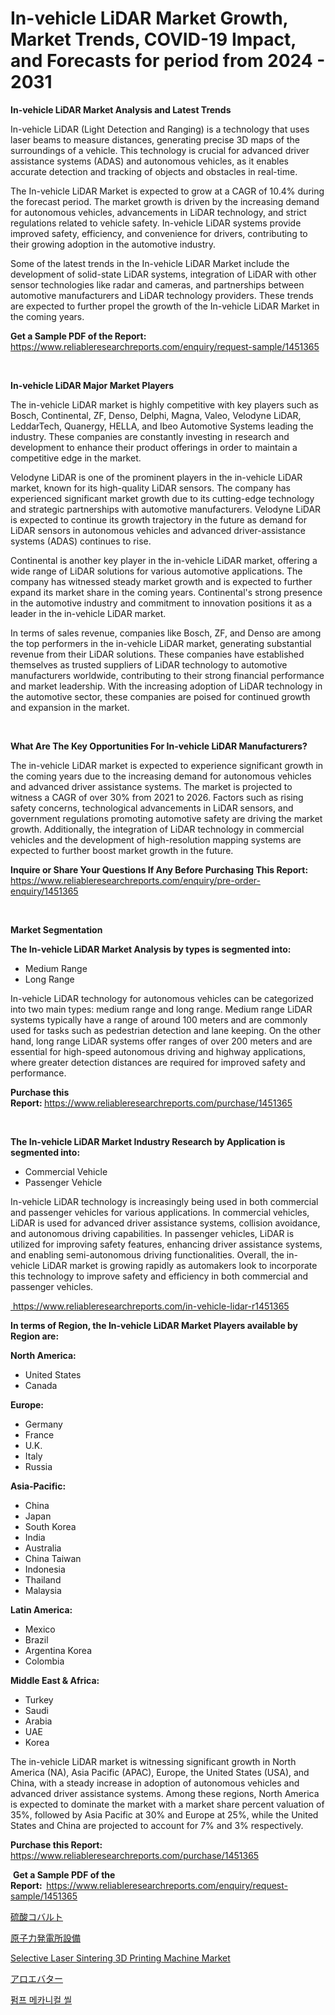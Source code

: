 <p><h1>In-vehicle LiDAR Market Growth, Market Trends, COVID-19 Impact, and Forecasts for period from 2024 - 2031</h1></p><p><strong>In-vehicle LiDAR Market Analysis and Latest Trends</strong></p>
<p><p>In-vehicle LiDAR (Light Detection and Ranging) is a technology that uses laser beams to measure distances, generating precise 3D maps of the surroundings of a vehicle. This technology is crucial for advanced driver assistance systems (ADAS) and autonomous vehicles, as it enables accurate detection and tracking of objects and obstacles in real-time.</p><p>The In-vehicle LiDAR Market is expected to grow at a CAGR of 10.4% during the forecast period. The market growth is driven by the increasing demand for autonomous vehicles, advancements in LiDAR technology, and strict regulations related to vehicle safety. In-vehicle LiDAR systems provide improved safety, efficiency, and convenience for drivers, contributing to their growing adoption in the automotive industry.</p><p>Some of the latest trends in the In-vehicle LiDAR Market include the development of solid-state LiDAR systems, integration of LiDAR with other sensor technologies like radar and cameras, and partnerships between automotive manufacturers and LiDAR technology providers. These trends are expected to further propel the growth of the In-vehicle LiDAR Market in the coming years.</p></p>
<p><strong>Get a Sample PDF of the Report:&nbsp;</strong> <a href="https://www.reliableresearchreports.com/enquiry/request-sample/1451365">https://www.reliableresearchreports.com/enquiry/request-sample/1451365</a></p>
<p>&nbsp;</p>
<p><strong>In-vehicle LiDAR Major Market Players</strong></p>
<p><p>The in-vehicle LiDAR market is highly competitive with key players such as Bosch, Continental, ZF, Denso, Delphi, Magna, Valeo, Velodyne LiDAR, LeddarTech, Quanergy, HELLA, and Ibeo Automotive Systems leading the industry. These companies are constantly investing in research and development to enhance their product offerings in order to maintain a competitive edge in the market.</p><p>Velodyne LiDAR is one of the prominent players in the in-vehicle LiDAR market, known for its high-quality LiDAR sensors. The company has experienced significant market growth due to its cutting-edge technology and strategic partnerships with automotive manufacturers. Velodyne LiDAR is expected to continue its growth trajectory in the future as demand for LiDAR sensors in autonomous vehicles and advanced driver-assistance systems (ADAS) continues to rise.</p><p>Continental is another key player in the in-vehicle LiDAR market, offering a wide range of LiDAR solutions for various automotive applications. The company has witnessed steady market growth and is expected to further expand its market share in the coming years. Continental's strong presence in the automotive industry and commitment to innovation positions it as a leader in the in-vehicle LiDAR market.</p><p>In terms of sales revenue, companies like Bosch, ZF, and Denso are among the top performers in the in-vehicle LiDAR market, generating substantial revenue from their LiDAR solutions. These companies have established themselves as trusted suppliers of LiDAR technology to automotive manufacturers worldwide, contributing to their strong financial performance and market leadership. With the increasing adoption of LiDAR technology in the automotive sector, these companies are poised for continued growth and expansion in the market.</p></p>
<p>&nbsp;</p>
<p><strong>What Are The Key Opportunities For In-vehicle LiDAR Manufacturers?</strong></p>
<p><p>The in-vehicle LiDAR market is expected to experience significant growth in the coming years due to the increasing demand for autonomous vehicles and advanced driver assistance systems. The market is projected to witness a CAGR of over 30% from 2021 to 2026. Factors such as rising safety concerns, technological advancements in LiDAR sensors, and government regulations promoting automotive safety are driving the market growth. Additionally, the integration of LiDAR technology in commercial vehicles and the development of high-resolution mapping systems are expected to further boost market growth in the future.</p></p>
<p><strong>Inquire or Share Your Questions If Any Before Purchasing This Report:</strong> <a href="https://www.reliableresearchreports.com/enquiry/pre-order-enquiry/1451365">https://www.reliableresearchreports.com/enquiry/pre-order-enquiry/1451365</a></p>
<p>&nbsp;</p>
<p><strong>Market Segmentation</strong></p>
<p><strong>The In-vehicle LiDAR Market Analysis by types is segmented into:</strong></p>
<p><ul><li>Medium Range</li><li>Long Range</li></ul></p>
<p><p>In-vehicle LiDAR technology for autonomous vehicles can be categorized into two main types: medium range and long range. Medium range LiDAR systems typically have a range of around 100 meters and are commonly used for tasks such as pedestrian detection and lane keeping. On the other hand, long range LiDAR systems offer ranges of over 200 meters and are essential for high-speed autonomous driving and highway applications, where greater detection distances are required for improved safety and performance.</p></p>
<p><strong>Purchase this Report:&nbsp;</strong><a href="https://www.reliableresearchreports.com/purchase/1451365">https://www.reliableresearchreports.com/purchase/1451365</a></p>
<p>&nbsp;</p>
<p><strong>The In-vehicle LiDAR Market Industry Research by Application is segmented into:</strong></p>
<p><ul><li>Commercial Vehicle</li><li>Passenger Vehicle</li></ul></p>
<p><p>In-vehicle LiDAR technology is increasingly being used in both commercial and passenger vehicles for various applications. In commercial vehicles, LiDAR is used for advanced driver assistance systems, collision avoidance, and autonomous driving capabilities. In passenger vehicles, LiDAR is utilized for improving safety features, enhancing driver assistance systems, and enabling semi-autonomous driving functionalities. Overall, the in-vehicle LiDAR market is growing rapidly as automakers look to incorporate this technology to improve safety and efficiency in both commercial and passenger vehicles.</p></p>
<p><a href="https://www.reliableresearchreports.com/in-vehicle-lidar-r1451365">&nbsp;https://www.reliableresearchreports.com/in-vehicle-lidar-r1451365</a></p>
<p><strong>In terms of Region, the In-vehicle LiDAR Market Players available by Region are:</strong></p>
<p>
    <p> <strong> North America: </strong>
        <ul>
            <li>United States</li>
            <li>Canada</li>
        </ul>
        </p> 
    <p> <strong> Europe: </strong>
        <ul>
            <li>Germany</li>
            <li>France</li>
            <li>U.K.</li>
            <li>Italy</li>
            <li>Russia</li>
        </ul>
        </p> 
    <p> <strong> Asia-Pacific: </strong>
        <ul>
            <li>China</li>
            <li>Japan</li>
            <li>South Korea</li>
            <li>India</li>
            <li>Australia</li>
            <li>China Taiwan</li>
            <li>Indonesia</li>
            <li>Thailand</li>
            <li>Malaysia</li>
        </ul>
        </p> 
    <p> <strong> Latin America: </strong>
        <ul>
            <li>Mexico</li>
            <li>Brazil</li>
            <li>Argentina Korea</li>
            <li>Colombia</li>
        </ul>
        </p> 
    <p> <strong> Middle East & Africa: </strong>
        <ul>
            <li>Turkey</li>
            <li>Saudi</li>
            <li>Arabia</li>
            <li>UAE</li>
            <li>Korea</li>
        </ul>
    </p>
    </p>
<p><p>The in-vehicle LiDAR market is witnessing significant growth in North America (NA), Asia Pacific (APAC), Europe, the United States (USA), and China, with a steady increase in adoption of autonomous vehicles and advanced driver assistance systems. Among these regions, North America is expected to dominate the market with a market share percent valuation of 35%, followed by Asia Pacific at 30% and Europe at 25%, while the United States and China are projected to account for 7% and 3% respectively.</p></p>
<p><strong>Purchase this Report: </strong><a href="https://www.reliableresearchreports.com/purchase/1451365">https://www.reliableresearchreports.com/purchase/1451365</a></p>
<p>&nbsp;<strong>Get a Sample PDF of the Report:&nbsp;&nbsp;</strong><a href="https://www.reliableresearchreports.com/enquiry/request-sample/1451365">https://www.reliableresearchreports.com/enquiry/request-sample/1451365</a></p>
<p><strong></strong></p>
<p><p><a href="https://github.com/ihabdkwlxs948/Market-Research-Report-List-1/blob/main/235501339434.md">硫酸コバルト</a></p><p><a href="https://medium.com/@darieenson678546/%E5%8E%9F%E5%AD%90%E5%8A%9B%E7%99%BA%E9%9B%BB%E6%89%80%E8%A3%85%E7%BD%AE%E5%B8%82%E5%A0%B4%E3%81%AE%E5%88%86%E6%9E%90-%E3%82%B0%E3%83%AD%E3%83%BC%E3%83%90%E3%83%AB%E7%94%A3%E6%A5%AD%E3%81%AE%E8%A6%8B%E9%80%9A%E3%81%97%E3%81%A8%E4%BA%88%E6%B8%AC-2024%E5%B9%B4%E3%81%8B%E3%82%892031%E5%B9%B4-371838680dbc">原子力発電所設備</a></p><p><a href="https://github.com/jodemen/Market-Research-Report-List-2/blob/main/selective-laser-sintering-3d-printing-machine-market.md">Selective Laser Sintering 3D Printing Machine Market</a></p><p><a href="https://medium.com/@harmonybogan1944/%E3%82%A2%E3%83%AD%E3%82%A8%E3%83%90%E3%82%BF%E3%83%BC%E5%B8%82%E5%A0%B4%E5%88%86%E6%9E%90-%E3%81%9D%E3%81%AEcagr-%E5%B8%82%E5%A0%B4%E3%82%BB%E3%82%B0%E3%83%A1%E3%83%B3%E3%83%86%E3%83%BC%E3%82%B7%E3%83%A7%E3%83%B3-%E3%81%8A%E3%82%88%E3%81%B3%E3%82%B0%E3%83%AD%E3%83%BC%E3%83%90%E3%83%AB%E6%A5%AD%E7%95%8C%E6%A6%82%E8%A6%81-0f8cc7117d28">アロエバター</a></p><p><a href="https://github.com/vskv4779xr1/Market-Research-Report-List-1/blob/main/541074837585.md">펌프 메카니컬 씰</a></p></p>